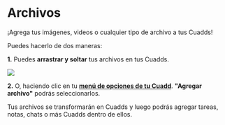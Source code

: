 # Archivos

¡Agrega tus imágenes, videos o cualquier tipo de archivo a tus Cuadds!

Puedes hacerlo de dos maneras:

**1.** Puedes **arrastrar y soltar** tus archivos en tus Cuadds.

<img src="https://res.cloudinary.com/deruwllkv/image/upload/v1640284517/gif.gif" className="image-1"></img> 

**2.** O, haciendo clic en tu [**menú de opciones de tu Cuadd**](./CuaddOptionMenu.md). **"Agregar archivo"** podrás seleccionarlos.

Tus archivos se transformarán en Cuadds y luego podrás agregar tareas, notas, chats o más Cuadds dentro de ellos.